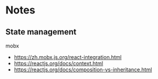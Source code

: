 # Notes

## State management

mobx

* <https://zh.mobx.js.org/react-integration.html>
* <https://reactjs.org/docs/context.html>
* <https://reactjs.org/docs/composition-vs-inheritance.html>
